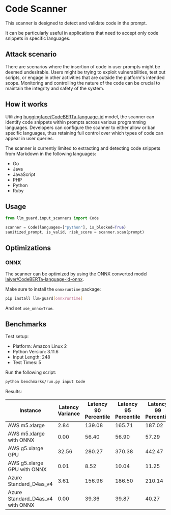 # Code Scanner

This scanner is designed to detect and validate code in the prompt.

It can be particularly useful in applications that need to accept only code snippets in specific languages.

## Attack scenario

There are scenarios where the insertion of code in user prompts might be deemed undesirable. Users might be trying to
exploit vulnerabilities, test out scripts, or engage in other activities that are outside the platform's intended scope.
Monitoring and controlling the nature of the code can be crucial to maintain the integrity and safety of the system.

## How it works

Utilizing [huggingface/CodeBERTa-language-id](https://huggingface.co/huggingface/CodeBERTa-language-id) model, the scanner can identify code snippets within prompts across various programming languages.
Developers can configure the scanner to either allow or ban specific languages, thus retaining full control over which types of code can appear in user queries.

The scanner is currently limited to extracting and detecting code snippets from Markdown in the following languages:
- Go
- Java
- JavaScript
- PHP
- Python
- Ruby

## Usage

```python
from llm_guard.input_scanners import Code

scanner = Code(languages=["python"], is_blocked=True)
sanitized_prompt, is_valid, risk_score = scanner.scan(prompt)
```

## Optimizations

### ONNX

The scanner can be optimized by using the ONNX converted model [laiyer/CodeBERTa-language-id-onnx](https://huggingface.co/laiyer/CodeBERTa-language-id-onnx).

Make sure to install the `onnxruntime` package:

```sh
pip install llm-guard[onnxruntime]
```

And set `use_onnx=True`.

## Benchmarks

Test setup:

- Platform: Amazon Linux 2
- Python Version: 3.11.6
- Input Length: 248
- Test Times: 5

Run the following script:

```sh
python benchmarks/run.py input Code
```

Results:

| Instance                         | Latency Variance | Latency 90 Percentile | Latency 95 Percentile | Latency 99 Percentile | Average Latency (ms) | QPS      |
|----------------------------------|------------------|-----------------------|-----------------------|-----------------------|----------------------|----------|
| AWS m5.xlarge                    | 2.84             | 139.08                | 165.71                | 187.02                | 85.69                | 2894.22  |
| AWS m5.xlarge with ONNX          | 0.00             | 56.40                 | 56.90                 | 57.29                 | 55.32                | 4481.42  |
| AWS g5.xlarge GPU                | 32.56            | 280.27                | 370.38                | 442.47                | 99.63                | 2489.33  |
| AWS g5.xlarge GPU with ONNX      | 0.01             | 8.52                  | 10.04                 | 11.25                 | 5.44                 | 45608.72 |
| Azure Standard_D4as_v4           | 3.61             | 156.96                | 186.50                | 210.14                | 95.88                | 2586.50  |
| Azure Standard_D4as_v4 with ONNX | 0.00             | 39.36                 | 39.87                 | 40.27                 | 38.00                | 6525.72  |
